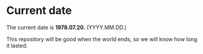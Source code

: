 # Current date

The current date is **1978.07.20.** (YYYY.MM.DD.)

This repository will be good when the world ends, so we will know how long it lasted.